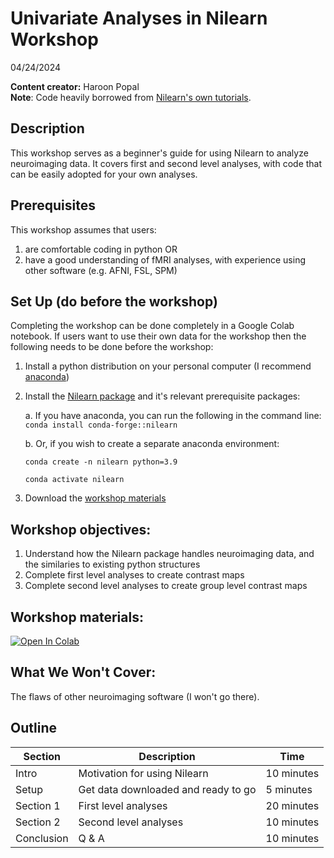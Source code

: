 # Univariate Analyses in Nilearn Workshop
04/24/2024

__**Content creator:**__ Haroon Popal \
**Note**: Code heavily borrowed from [Nilearn's own tutorials](https://nilearn.github.io/dev/auto_examples/04_glm_first_level/index.html). 

## Description
This workshop serves as a beginner's guide for using Nilearn to analyze neuroimaging data. It covers first and second level analyses, with code that can be easily adopted for your own analyses.


## Prerequisites
This workshop assumes that users:
1. are comfortable coding in python OR
2. have a good understanding of fMRI analyses, with experience using other software (e.g. AFNI, FSL, SPM)
   
## Set Up (do before the workshop)
Completing the workshop can be done completely in a Google Colab notebook. If users want to use their own data for the workshop then the following needs to be done before the workshop:

1. Install a python distribution on your personal computer (I recommend [anaconda](https://www.anaconda.com/download/))
2. Install the [Nilearn package](https://nilearn.github.io/dev/quickstart.html#quickstart) and it's relevant prerequisite packages:

   a. If you have anaconda, you can run the following in the command line: `conda install conda-forge::nilearn`
   
   b. Or, if you wish to create a separate anaconda environment:
   
      `conda create -n nilearn python=3.9`
   
      `conda activate nilearn`
   
4. Download the [workshop materials](https://github.com/hspopal/tutorials/archive/refs/heads/main.zip)
    
## Workshop objectives:
1. Understand how the Nilearn package handles neuroimaging data, and the similaries to existing python structures
2. Complete first level analyses to create contrast maps
3. Complete second level analyses to create group level contrast maps

## Workshop materials:
[![Open In Colab](https://colab.research.google.com/assets/colab-badge.svg)](https://drive.google.com/file/d/1CHPZR099nCJ8XR59OnmrJtdxzPUr35xp/view?usp=sharing)

## What We Won't Cover:
The flaws of other neuroimaging software (I won't go there). 

## Outline
| Section | Description | Time |
| --- | --- | --- |
| Intro | Motivation for using Nilearn | 10 minutes |
| Setup | Get data downloaded and ready to go | 5 minutes |
| Section 1 | First level analyses | 20 minutes |
| Section 2 | Second level analyses| 10 minutes |
| Conclusion |  Q & A | 10 minutes |

